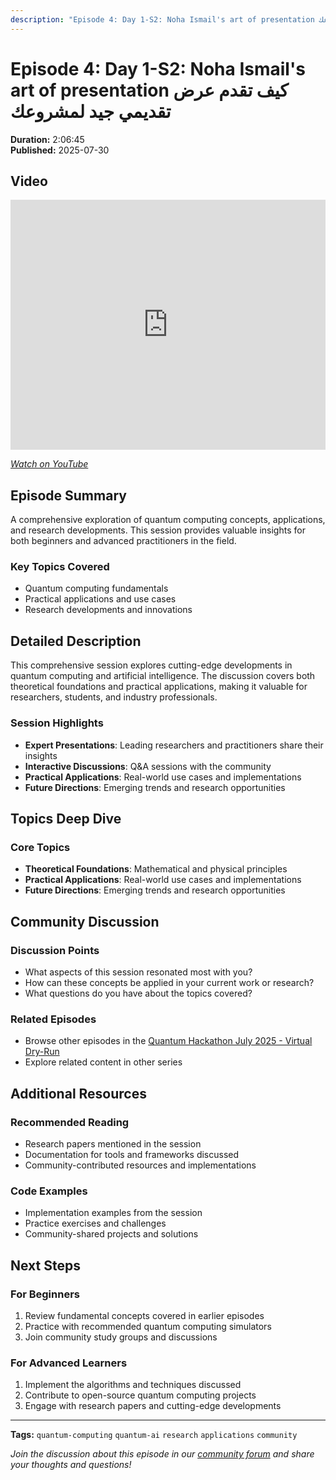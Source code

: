 ```yaml
---
description: "Episode 4: Day 1-S2: Noha Ismail's art of presentation كيف تقدم عرض تقديمي جيد لمشروعك - Comprehensive exploration of quantum computing topics with expert insights and practical applications."
---
```


# Episode 4: Day 1-S2: Noha Ismail's art of presentation كيف تقدم عرض تقديمي جيد لمشروعك

**Duration:** 2:06:45  
**Published:** 2025-07-30

## Video

<iframe width="100%" height="400" src="https://www.youtube.com/embed/jYR73Cq4wuA" title="Day 1-S2: Noha Ismail's art of presentation كيف تقدم عرض تقديمي جيد لمشروعك" frameborder="0" allow="accelerometer; autoplay; clipboard-write; encrypted-media; gyroscope; picture-in-picture" allowfullscreen></iframe>

*[Watch on YouTube](https://www.youtube.com/watch?v=jYR73Cq4wuA)*

## Episode Summary

A comprehensive exploration of quantum computing concepts, applications, and research developments. This session provides valuable insights for both beginners and advanced practitioners in the field.

### Key Topics Covered
- Quantum computing fundamentals
- Practical applications and use cases
- Research developments and innovations

## Detailed Description

This comprehensive session explores cutting-edge developments in quantum computing and artificial intelligence. The discussion covers both theoretical foundations and practical applications, making it valuable for researchers, students, and industry professionals.

### Session Highlights

- **Expert Presentations**: Leading researchers and practitioners share their insights
- **Interactive Discussions**: Q&A sessions with the community
- **Practical Applications**: Real-world use cases and implementations
- **Future Directions**: Emerging trends and research opportunities

## Topics Deep Dive


### Core Topics
- **Theoretical Foundations**: Mathematical and physical principles
- **Practical Applications**: Real-world use cases and implementations
- **Future Directions**: Emerging trends and research opportunities


## Community Discussion

### Discussion Points
- What aspects of this session resonated most with you?
- How can these concepts be applied in your current work or research?
- What questions do you have about the topics covered?

### Related Episodes
- Browse other episodes in the [Quantum Hackathon July 2025 - Virtual Dry-Run](index.md)
- Explore related content in other series

## Additional Resources

### Recommended Reading
- Research papers mentioned in the session
- Documentation for tools and frameworks discussed
- Community-contributed resources and implementations

### Code Examples
- Implementation examples from the session
- Practice exercises and challenges
- Community-shared projects and solutions

## Next Steps

### For Beginners
1. Review fundamental concepts covered in earlier episodes
2. Practice with recommended quantum computing simulators
3. Join community study groups and discussions

### For Advanced Learners
1. Implement the algorithms and techniques discussed
2. Contribute to open-source quantum computing projects
3. Engage with research papers and cutting-edge developments

---

**Tags:** `quantum-computing` `quantum-ai` `research` `applications` `community`

*Join the discussion about this episode in our [community forum](https://github.com/yourusername/quantum-ai/discussions) and share your thoughts and questions!*
